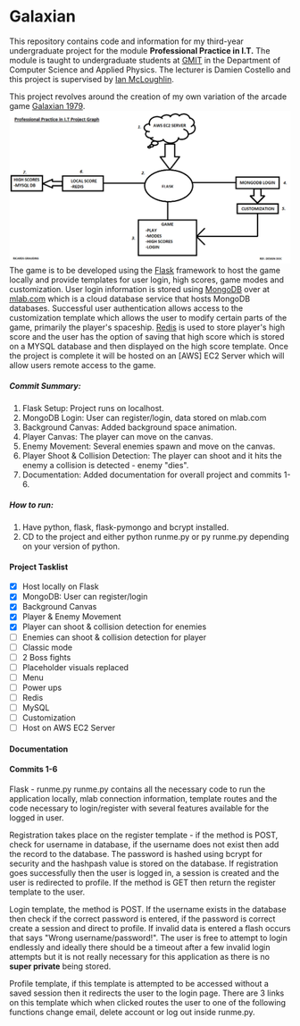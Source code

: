 # Galaxian
This repository contains code and information for my third-year undergraduate project for the module **Professional Practice in I.T.** The module is taught to undergraduate students at [GMIT](http://www.gmit.ie/) in the Department of Computer Science and Applied Physics. The lecturer is Damien Costello and this project is supervised by [Ian McLoughlin](https://ianmcloughlin.github.io/).

This project revolves around the creation of my own variation of the arcade game [Galaxian 1979](https://en.wikipedia.org/wiki/Galaxian).
![Design Plan](https://github.com/RicardsGraudins/Professional-Practice-in-I.T-2017-Project/blob/master/Documentation/Design%20Graph.png)
The game is to be developed using the [Flask](http://flask.pocoo.org/) framework to host the game locally and provide templates for user login, high scores, game modes and customization. User login information is stored using [MongoDB](http://searchdatamanagement.techtarget.com/definition/MongoDB) over at [mlab.com](https://mlab.com/) which is a cloud database service that hosts MongoDB databases. Successful user authentication allows access to the customization template which allows the user to modify certain parts of the game, primarily the player's spaceship. [Redis](https://redis.io/) is used to store player's high score and the user has the option of saving that high score which is stored on a MYSQL database and then displayed on the high score template. Once the project is complete it will be hosted on an [AWS] EC2 Server which will allow users remote access to the game.

##### Commit Summary:
1. Flask Setup: Project runs on localhost.
2. MongoDB Login: User can register/login, data stored on mlab.com
3. Background Canvas: Added background space animation.
4. Player Canvas: The player can move on the canvas.
5. Enemy Movement: Several enemies spawn and move on the canvas.
6. Player Shoot & Collision Detection: The player can shoot and it hits the enemy a collision is detected - enemy "dies".
7. Documentation: Added documentation for overall project and commits 1-6.

##### How to run:
1. Have python, flask, flask-pymongo and bcrypt installed.
2. CD to the project and either python runme.py or py runme.py depending on your version of python.

#### Project Tasklist
- [x] Host locally on Flask
- [x] MongoDB: User can register/login
- [x] Background Canvas
- [x] Player & Enemy Movement
- [x] Player can shoot & collision detection for enemies
- [ ] Enemies can shoot & collision detection for player
- [ ] Classic mode
- [ ] 2 Boss fights
- [ ] Placeholder visuals replaced
- [ ] Menu
- [ ] Power ups
- [ ] Redis
- [ ] MySQL
- [ ] Customization
- [ ] Host on AWS EC2 Server

#### Documentation
#### Commits 1-6
Flask - runme.py
runme.py contains all the necessary code to run the application locally, mlab connection information, template routes and the code necessary to login/register with several features available for the logged in user.

Registration takes place on the register template - if the method is POST, check for username in database, if the username does not exist then add the record to the database. The password is hashed using bcrypt for security and the hashpash value is stored on the database. If registration goes successfully then the user is logged in, a session is created and the user is redirected to profile. If the method is GET then return the register template to the user.

Login template, the method is POST. If the username exists in the database then check if the correct password is entered, if the password is correct create a session and direct to profile. If invalid data is entered a flash occurs that says "Wrong username/password!". The user is free to attempt to login endlessly and ideally there should be a timeout after a few invalid login attempts but it is not really necessary for this application as there is no **super private** being stored.

Profile template, if this template is attempted to be accessed without a saved session then it redirects the user to the login page. There are 3 links on this template which when clicked routes the user to one of the following functions change email, delete account or log out inside runme.py.
